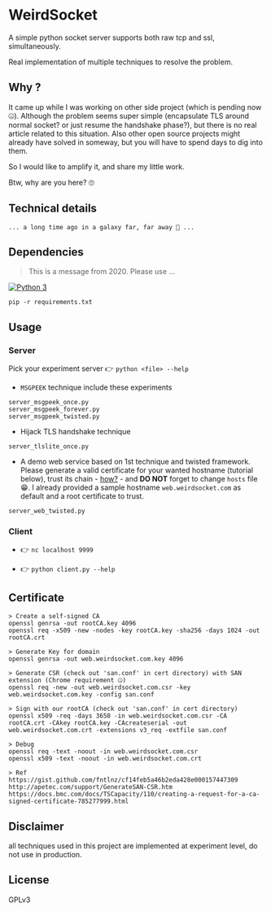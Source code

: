# WeirdSocket

A simple python socket server supports both raw tcp and ssl, simultaneously.

Real implementation of multiple techniques to resolve the problem.

## Why ?

It came up while I was working on other side project (which is pending now 🤐). Although the problem seems super simple (encapsulate TLS around normal socket? or just resume the handshake phase?), but there is no real article related to this situation. Also other open source projects might already have solved in someway, but you will have to spend days to dig into them.

So I would like to amplify it, and share my little work.

Btw, why are you here? 🙄

## Technical details

```
... a long time ago in a galaxy far, far away 🖖 ...
```

## Dependencies

> This is a message from 2020. Please use ...

[![Python 3](https://img.shields.io/badge/python-3-blue.svg)](https://www.python.org/downloads/)

`pip -r requirements.txt`

## Usage

### Server

Pick your experiment server 👉 `python <file> --help`

- `MSGPEEK` technique include these experiments
```
server_msgpeek_once.py
server_msgpeek_forever.py
server_msgpeek_twisted.py
```

- Hijack TLS handshake technique
```
server_tlslite_once.py
```

- A demo web service based on 1st technique and twisted framework. Please generate a valid certificate for your wanted hostname (tutorial below), trust its chain - [how?](https://support.portswigger.net/customer/portal/articles/1783075-installing-burp-s-ca-certificate-in-your-browser) - and **DO NOT** forget to change `hosts` file 😁. I already provided a sample hostname `web.weirdsocket.com` as default and a root certificate to trust.
```
server_web_twisted.py
```

### Client

- 👉 `nc localhost 9999`

- 👉 `python client.py --help`

## Certificate

```
> Create a self-signed CA
openssl genrsa -out rootCA.key 4096
openssl req -x509 -new -nodes -key rootCA.key -sha256 -days 1024 -out rootCA.crt

> Generate Key for domain
openssl genrsa -out web.weirdsocket.com.key 4096

> Generate CSR (check out 'san.conf' in cert directory) with SAN extension (Chrome requirement 🤐)
openssl req -new -out web.weirdsocket.com.csr -key web.weirdsocket.com.key -config san.conf

> Sign with our rootCA (check out 'san.conf' in cert directory)
openssl x509 -req -days 3650 -in web.weirdsocket.com.csr -CA rootCA.crt -CAkey rootCA.key -CAcreateserial -out web.weirdsocket.com.crt -extensions v3_req -extfile san.conf

> Debug
openssl req -text -noout -in web.weirdsocket.com.csr
openssl x509 -text -noout -in web.weirdsocket.com.crt

> Ref
https://gist.github.com/fntlnz/cf14feb5a46b2eda428e000157447309
http://apetec.com/support/GenerateSAN-CSR.htm
https://docs.bmc.com/docs/TSCapacity/110/creating-a-request-for-a-ca-signed-certificate-785277999.html
```

## Disclaimer

all techniques used in this project are implemented at experiment level, do not use in production.

## License

GPLv3
